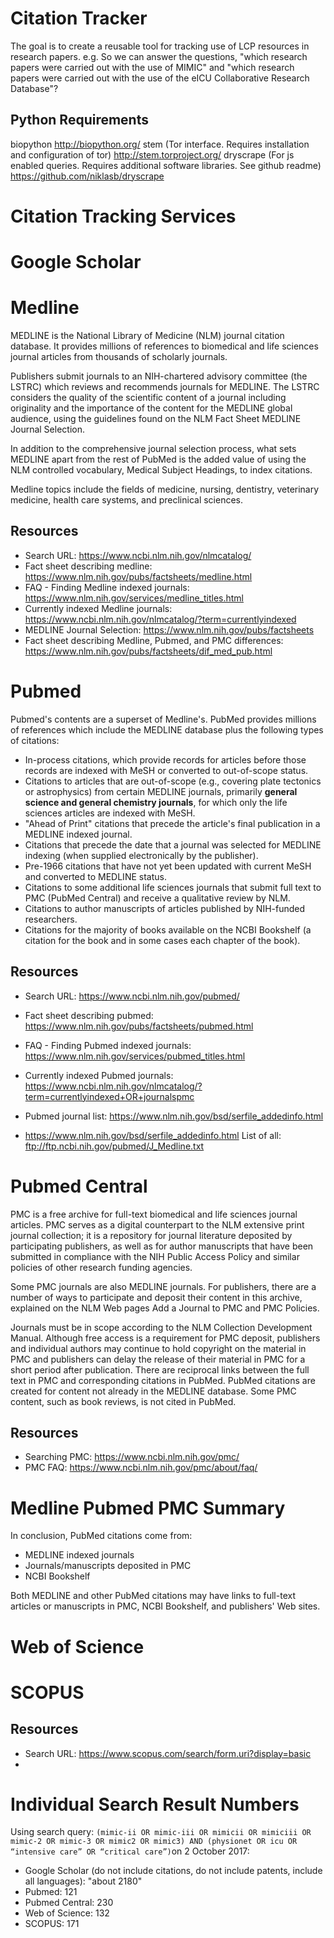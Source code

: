 # Citation Tracker

The goal is to create a reusable tool for tracking use of LCP resources in research papers. e.g. So we can answer the questions, "which research papers were carried out with the use of MIMIC" and "which research papers were carried out with the use of the eICU Collaborative Research Database"?



## Python Requirements

biopython http://biopython.org/
stem (Tor interface. Requires installation and configuration of tor) http://stem.torproject.org/ 
dryscrape (For js enabled queries. Requires additional software libraries. See github readme) https://github.com/niklasb/dryscrape


# Citation Tracking Services

# Google Scholar

# Medline

MEDLINE is the National Library of Medicine (NLM) journal citation database. It provides millions of references to biomedical and life sciences journal articles from thousands of scholarly journals.

Publishers submit journals to an NIH-chartered advisory committee (the LSTRC) which reviews and recommends journals for MEDLINE. The LSTRC considers the quality of the scientific content of a journal including originality and the importance of the content for the MEDLINE global audience, using the guidelines found on the NLM Fact Sheet MEDLINE Journal Selection.

In addition to the comprehensive journal selection process, what sets MEDLINE apart from the rest of PubMed is the added value of using the NLM controlled vocabulary, Medical Subject Headings, to index citations.

Medline topics include the fields of medicine, nursing, dentistry, veterinary medicine, health care systems, and preclinical sciences.

## Resources

- Search URL: https://www.ncbi.nlm.nih.gov/nlmcatalog/
- Fact sheet describing medline: https://www.nlm.nih.gov/pubs/factsheets/medline.html
- FAQ - Finding Medline indexed journals: https://www.nlm.nih.gov/services/medline_titles.html
- Currently indexed Medline journals: https://www.ncbi.nlm.nih.gov/nlmcatalog/?term=currentlyindexed
- MEDLINE Journal Selection: https://www.nlm.nih.gov/pubs/factsheets
- Fact sheet describing Medline, Pubmed, and PMC differences: https://www.nlm.nih.gov/pubs/factsheets/dif_med_pub.html

# Pubmed

Pubmed's contents are a superset of Medline's. PubMed provides millions of references which include the MEDLINE database plus the following types of citations:
- In-process citations, which provide records for articles before those records are indexed with MeSH or converted to out-of-scope status.
- Citations to articles that are out-of-scope (e.g., covering plate tectonics or astrophysics) from certain MEDLINE journals, primarily **general science and general chemistry journals**, for which only the life sciences articles are indexed with MeSH.
- "Ahead of Print" citations that precede the article's final publication in a MEDLINE indexed journal.
- Citations that precede the date that a journal was selected for MEDLINE indexing (when supplied electronically by the publisher).
- Pre-1966 citations that have not yet been updated with current MeSH and converted to MEDLINE status.
- Citations to some additional life sciences journals that submit full text to PMC (PubMed Central) and receive a qualitative review by NLM.
- Citations to author manuscripts of articles published by NIH-funded researchers.
- Citations for the majority of books available on the NCBI Bookshelf (a citation for the book and in some cases each chapter of the book).

## Resources

- Search URL: https://www.ncbi.nlm.nih.gov/pubmed/
- Fact sheet describing pubmed: https://www.nlm.nih.gov/pubs/factsheets/pubmed.html
- FAQ - Finding Pubmed indexed journals: https://www.nlm.nih.gov/services/pubmed_titles.html
- Currently indexed Pubmed journals: https://www.ncbi.nlm.nih.gov/nlmcatalog/?term=currentlyindexed+OR+journalspmc
- Pubmed journal list: https://www.nlm.nih.gov/bsd/serfile_addedinfo.html


- https://www.nlm.nih.gov/bsd/serfile_addedinfo.html
List of all: ftp://ftp.ncbi.nih.gov/pubmed/J_Medline.txt

# Pubmed Central

PMC is a free archive for full-text biomedical and life sciences journal articles. PMC serves as a digital counterpart to the NLM extensive print journal collection; it is a repository for journal literature deposited by participating publishers, as well as for author manuscripts that have been submitted in compliance with the NIH Public Access Policy and similar policies of other research funding agencies.

Some PMC journals are also MEDLINE journals. For publishers, there are a number of ways to participate and deposit their content in this archive, explained on the NLM Web pages Add a Journal to PMC and PMC Policies.

Journals must be in scope according to the NLM Collection Development Manual. Although free access is a requirement for PMC deposit, publishers and individual authors may continue to hold copyright on the material in PMC and publishers can delay the release of their material in PMC for a short period after publication. There are reciprocal links between the full text in PMC and corresponding citations in PubMed. PubMed citations are created for content not already in the MEDLINE database. Some PMC content, such as book reviews, is not cited in PubMed.

## Resources

- Searching PMC: https://www.ncbi.nlm.nih.gov/pmc/
- PMC FAQ: https://www.ncbi.nlm.nih.gov/pmc/about/faq/

# Medline Pubmed PMC Summary

In conclusion, PubMed citations come from:
- MEDLINE indexed journals
- Journals/manuscripts deposited in PMC
- NCBI Bookshelf

Both MEDLINE and other PubMed citations may have links to full-text articles or manuscripts in PMC, NCBI Bookshelf, and publishers' Web sites.



# Web of Science

# SCOPUS

## Resources

- Search URL: https://www.scopus.com/search/form.uri?display=basic
- 

# Individual Search Result Numbers

Using search query: `(mimic-ii OR mimic-iii OR mimicii OR mimiciii OR mimic-2 OR mimic-3 OR mimic2 OR mimic3) AND (physionet OR icu OR “intensive care” OR “critical care”)`on 2 October 2017:
- Google Scholar (do not include citations, do not include patents, include all languages): "about 2180"
- Pubmed: 121
- Pubmed Central: 230
- Web of Science: 132
- SCOPUS: 171


